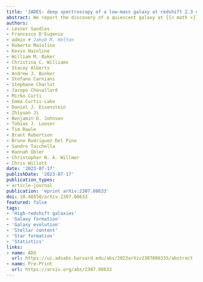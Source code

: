 ```yaml
---
title: 'JADES: deep spectroscopy of a low-mass galaxy at redshift 2.3 quenched by environment'
abstract: We report the discovery of a quiescent galaxy at {{< math >}}$z = 2.34${{< /math >}} with a stellar mass of only {{< math >}}$M_{\ast} = 9.5_{-1.2}^{+1.8} \times 10^{8}\ M_{\odot}${{< /math >}}, based on deep JWST/NIRSpec spectroscopy. This is the least massive quiescent galaxy found so far at high redshift. We use a Bayesian approach to model the spectrum and photometry, and find the target to have been quiescent for {{< math >}}$0.6\ \mathrm{Gyr}${{< /math >}} with a mass-weighted average stellar age of {{< math >}}$0.8-1.7\ \mathrm{Gyr}${{< /math >}} (dominated by systematics). The galaxy displays an inverse colour gradient with radius, consistent with environment-driven quenching. Based on a combination of spectroscopic and robust (medium- and broad-band) photometric redshifts, we identify a galaxy overdensity near the location of the target ({{< math >}}$5\sigma${{< /math >}} above the background level at this redshift). We stress that had we been specifically targetting galaxies within overdensities, the main target would not have been selected on photometry alone; therefore, environment studies based on photometric redshifts are biased against low-mass quiescent galaxies. The overdensity contains three spectroscopically confirmed, massive, old galaxies ({{< math >}}$M_{\ast} = 8-17 \times 10^{10} M_{\odot}${{< /math >}}). The presence of these evolved systems points to accelerated galaxy evolution in overdensities at redshifts {{< math >}}$z > 2${{< /math >}}, in agreement with previous works. In projection, our target lies only {{< math >}}$35\ \mathrm{pkpc}${{< /math >}} away from the most massive galaxy in this overdensity (spectroscopic redshift {{< math >}}$z = 2.349${{< /math >}}) which is located close to overdensity's centre. This suggests the low-mass galaxy was quenched by environment, making it possibly the earliest evidence for environment-driven quenching to date.
authors:
- Lester Sandles
- Francesco D'Eugenio
- admin # Jakob M. Helton
- Roberto Maiolino
- Kevin Hainline
- William M. Baker
- Christina C. Williams
- Stacey Alberts
- Andrew J. Bunker
- Stefano Carniani
- Stephane Charlot
- Jacopo Chevallard
- Mirko Curti
- Emma Curtis-Lake
- Daniel J. Eisenstein
- Zhiyuan Ji
- Benjamin D. Johnson
- Tobias J. Looser
- Tim Rawle
- Brant Robertson
- Bruno Rodrı́guez Del Pino
- Sandro Tacchella
- Hannah Übler
- Christopher N. A. Willmer
- Chris Willott
date: '2023-07-17'
publishDate: '2023-07-17'
publication_types:
- article-journal
publication: 'eprint arXiv:2307.08633'
doi: 10.48550/arXiv.2307.08633
featured: false
tags:
- 'High-redshift galaxies'
- 'Galaxy formation'
- 'Galaxy evolution'
- 'Stellar content'
- 'Star formation'
- 'Statistics'
links:
- name: ADS
  url: https://ui.adsabs.harvard.edu/abs/2023arXiv230708633S/abstract
- name: Pre-Print
  url: https://arxiv.org/abs/2307.08633
---
```

